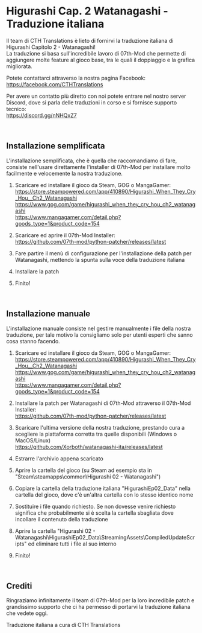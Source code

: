 # Higurashi Cap. 2 Watanagashi - Traduzione italiana

Il team di CTH Translations è lieto di fornirvi la traduzione italiana di Higurashi Capitolo 2 - Watanagashi!<br/>
La traduzione si basa sull'incredibile lavoro di 07th-Mod che permette di aggiungere molte feature al gioco base, tra le quali il doppiaggio e la grafica migliorata.

Potete contattarci attraverso la nostra pagina Facebook:<br/>
https://facebook.com/CTHTranslations

Per avere un contatto più diretto con noi potete entrare nel nostro server Discord, dove si parla delle traduzioni in corso e si fornisce supporto tecnico:<br/>
https://discord.gg/nNHQxZ7

<br/>

## Installazione semplificata
L'installazione semplificata, che è quella che raccomandiamo di fare, consiste nell'usare direttamente l'installer di 07th-Mod per installare molto facilmente e velocemente la nostra traduzione.

1. Scaricare ed installare il gioco da Steam, GOG o MangaGamer:<br/>
https://store.steampowered.com/app/410890/Higurashi_When_They_Cry_Hou__Ch2_Watanagashi<br/>
https://www.gog.com/game/higurashi_when_they_cry_hou_ch2_watanagashi<br/>
https://www.mangagamer.com/detail.php?goods_type=1&product_code=154

2. Scaricare ed aprire il 07th-Mod Installer:<br/>
https://github.com/07th-mod/python-patcher/releases/latest

3. Fare partire il menù di configurazione per l'installazione della patch per Watanagashi, mettendo la spunta sulla voce della traduzione italiana

4. Installare la patch

5. Finito!

<br/>

## Installazione manuale
L'installazione manuale consiste nel gestire manualmente i file della nostra traduzione, per tale motivo la consigliamo solo per utenti esperti che sanno cosa stanno facendo.

1. Scaricare ed installare il gioco da Steam, GOG o MangaGamer:<br/>
https://store.steampowered.com/app/410890/Higurashi_When_They_Cry_Hou__Ch2_Watanagashi<br/>
https://www.gog.com/game/higurashi_when_they_cry_hou_ch2_watanagashi<br/>
https://www.mangagamer.com/detail.php?goods_type=1&product_code=154

2. Installare la patch per Watanagashi di 07th-Mod attraverso il 07th-Mod Installer:<br/>
https://github.com/07th-mod/python-patcher/releases/latest

3. Scaricare l'ultima versione della nostra traduzione, prestando cura a scegliere la piattaforma corretta tra quelle disponibili (Windows o MacOS/Linux)<br/>
https://github.com/Xorboth/watanagashi-ita/releases/latest

4. Estrarre l'archivio appena scaricato

5. Aprire la cartella del gioco (su Steam ad esempio sta in "Steam\steamapps\common\Higurashi 02 - Watanagashi")

6. Copiare la cartella della traduzione italiana "HigurashiEp02_Data" nella cartella del gioco, dove c'è un'altra cartella con lo stesso identico nome

7. Sostituire i file quando richiesto. Se non dovesse venire richiesto significa che probabilmente si è scelta la cartella sbagliata dove incollare il contenuto della traduzione

8. Aprire la cartella "Higurashi 02 - Watanagashi\HigurashiEp02_Data\StreamingAssets\CompiledUpdateScripts" ed eliminare tutti i file al suo interno

9. Finito!

<br/>

## Crediti

Ringraziamo infinitamente il team di 07th-Mod per la loro incredibile patch e grandissimo supporto che ci ha permesso di portarvi la traduzione italiana che vedete oggi.

Traduzione italiana a cura di CTH Translations
